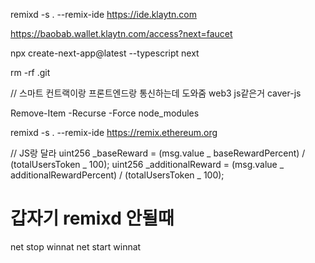 remixd -s . --remix-ide https://ide.klaytn.com

<!-- 테스트넷 얻는 곳 -->

https://baobab.wallet.klaytn.com/access?next=faucet

npx create-next-app@latest --typescript next

rm -rf .git

// 스마트 컨트랙이랑 프론트엔드랑 통신하는데 도와줌 web3 js같은거
caver-js

<!-- 노드 모듈 지우기 커맨드 -->

Remove-Item -Recurse -Force node_modules

<!-- 리믹스 ide -->

remixd -s . --remix-ide https://remix.ethereum.org

<!-- 솔리디티 프리티어 -->
<!-- npx prettier --write '**/*.sol' -->

// JS랑 달라
uint256 \_baseReward = (msg.value _ baseRewardPercent) /
(totalUsersToken _ 100);
uint256 \_additionalReward = (msg.value _ additionalRewardPercent) /
(totalUsersToken _ 100);

# 갑자기 remixd 안될때

net stop winnat
net start winnat
